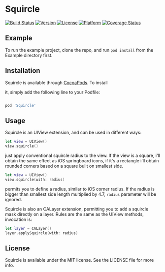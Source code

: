 
# Squircle



[![Build Status](https://travis-ci.org/neobeppe/Squircle.svg?branch=master)](https://travis-ci.org/neobeppe/Squircle) [![Version](https://img.shields.io/cocoapods/v/Squircle.svg?style=flat)](http://cocoapods.org/pods/Squircle) [![License](https://img.shields.io/cocoapods/l/Squircle.svg?style=flat)](http://cocoapods.org/pods/Squircle) [![Platform](https://img.shields.io/cocoapods/p/Squircle.svg?style=flat)](http://cocoapods.org/pods/Squircle) [![Coverage Status](https://coveralls.io/repos/github/neobeppe/Squircle/badge.svg?branch=swift4.2)](https://coveralls.io/github/neobeppe/Squircle?branch=master)



## Example

To run the example project, clone the repo, and run `pod install` from the Example directory first.


## Installation



Squircle is available through [CocoaPods](http://cocoapods.org). To install

it, simply add the following line to your Podfile:



```ruby

pod 'Squircle'

```



## Usage

Squircle is an UIView extension, and can be used in different ways:


```swift
let view = UIView()
view.squircle()
```

just apply conventional squircle radius to the view. If the view is a square, i'll obtain the same effect as iOS springboard icons, if it's a rectangle i'll obtain rounded corners based on a square built on smallest side.

```swift
let view = UIView()
view.squircle(with: radius)
```

permits you to define a radius, similar to iOS corner radius. If the radius is bigger than smallest side length multiplied by 4.7, `radius` parameter will be ignored.


Squircle is also an CALayer extension, permitting you to add a squircle mask directly on a layer.
Rules are the same as the UIView methods, invocation is:

```swift
let layer = CALayer()
layer.applySquircle(with: radius)
```

## License



Squircle is available under the MIT license. See the LICENSE file for more info.
